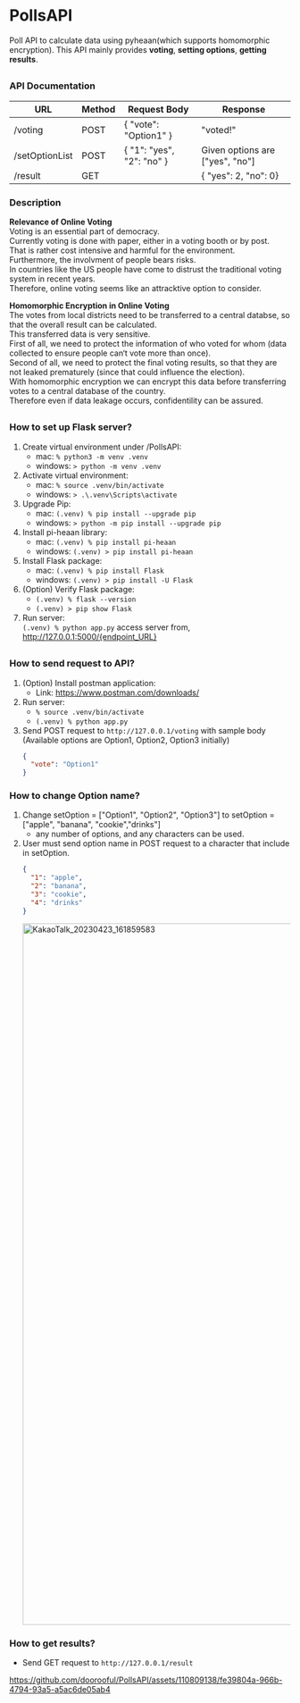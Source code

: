 # PollsAPI

Poll API to calculate data using pyheaan(which supports homomorphic encryption).
This API mainly provides **voting**, **setting options**, **getting results**.

## <Overview>

### API Documentation

| URL            | Method | Request Body              | Response                        |
| -------------- | ------ | ------------------------- | ------------------------------- |
| /voting        | POST   | { "vote": "Option1" }     | "voted!"                        |
| /setOptionList | POST   | { "1": "yes", "2": "no" } | Given options are ["yes", "no"] |
| /result        | GET    |                           | { "yes": 2, "no": 0}            |

### Description

**Relevance of Online Voting**  
Voting is an essential part of democracy.  
Currently voting is done with paper, either in a voting booth or by post.  
That is rather cost intensive and harmful for the environment.  
Furthermore, the involvment of people bears risks.  
In countries like the US people have come to distrust the traditional voting system in recent years.  
Therefore, online voting seems like an attracktive option to consider.

**Homomorphic Encryption in Online Voting**  
The votes from local districts need to be transferred to a central databse, so that the overall result can be calculated.  
This transferred data is very sensitive.  
First of all, we need to protect the information of who voted for whom (data collected to ensure people can‘t vote more than once).  
Second of all, we need to protect the final voting results, so that they are not leaked prematurely (since that could influence the election).  
With homomorphic encryption we can encrypt this data before transferring votes to a central database of the country.  
Therefore even if data leakage occurs, confidentility can be assured.

## <Prerequisites>

### How to set up Flask server?

1. Create virtual environment under /PollsAPI:
   - mac: `% python3 -m venv .venv`
   - windows: `> python -m venv .venv`
2. Activate virtual environment:
   - mac: `% source .venv/bin/activate`
   - windows: `> .\.venv\Scripts\activate`
3. Upgrade Pip:
   - mac: `(.venv) % pip install --upgrade pip`
   - windows: `> python -m pip install --upgrade pip`
4. Install pi-heaan library:
   - mac: `(.venv) % pip install pi-heaan`
   - windows: `(.venv) > pip install pi-heaan`
5. Install Flask package:
   - mac: `(.venv) % pip install Flask`
   - windows: `(.venv) > pip install -U Flask`
6. (Option) Verify Flask package:
   - `(.venv) % flask --version`
   - `(.venv) > pip show Flask`
7. Run server:  
   `(.venv) % python app.py`
   access server from, http://127.0.0.1:5000/{endpoint_URL}

## <API Usages>

### How to send request to API?

1. (Option) Install postman application:
   - Link: https://www.postman.com/downloads/
2. Run server:
   - `% source .venv/bin/activate`
   - `(.venv) % python app.py`
3. Send POST request to `http://127.0.0.1/voting` with sample body
   (Available options are Option1, Option2, Option3 initially)
   ```json
   {
     "vote": "Option1"
   }
   ```

### How to change Option name?

1. Change setOption = ["Option1", "Option2", "Option3"] to setOption = ["apple", "banana", "cookie","drinks"]
   - any number of options, and any characters can be used.
2. User must send option name in POST request to a character that include in setOption.
   ```json
   {
     "1": "apple",
     "2": "banana",
     "3": "cookie",
     "4": "drinks"
   }
   ```
   <img width="1256" alt="KakaoTalk_20230423_161859583" src="https://user-images.githubusercontent.com/117963984/233825820-7c691cdb-da63-4b84-b0e2-e8fe198559f0.png">

### How to get results?

- Send GET request to `http://127.0.0.1/result`

https://github.com/doorooful/PollsAPI/assets/110809138/fe39804a-966b-4794-93a5-a5ac6de05ab4

